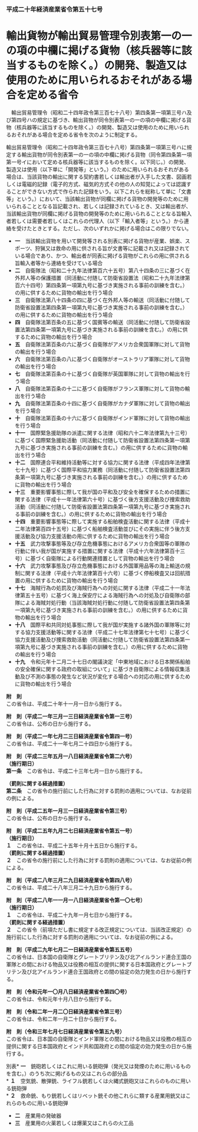 ### 平成二十年経済産業省令第五十七号  
# 輸出貨物が輸出貿易管理令別表第一の一の項の中欄に掲げる貨物（核兵器等に該当するものを除く。）の開発、製造又は使用のために用いられるおそれがある場合を定める省令  
　輸出貿易管理令（昭和二十四年政令第三百七十八号）第四条第一項第三号ハ及び第四号ハの規定に基づき、輸出貨物が同令別表第一の一の項の中欄に掲げる貨物（核兵器等に該当するものを除く。）の開発、製造又は使用のために用いられるおそれがある場合を定める省令を次のように制定する。  
  
輸出貿易管理令（昭和二十四年政令第三百七十八号）第四条第一項第三号ハに規定する輸出貨物が同令別表第一の一の項の中欄に掲げる貨物（同令第四条第一項第一号イにおいて定める核兵器等に該当するものを除く。以下同じ。）の開発、製造又は使用（以下単に「開発等」という。）のために用いられるおそれがある場合は、当該貨物の輸出に関する契約書若しくは輸出者が入手した文書、図画若しくは電磁的記録（電子的方式、磁気的方式その他の人の知覚によっては認識することができない方式で作られた記録をいう。以下これらを総称して単に「文書等」という。）において、当該輸出貨物が同欄に掲げる貨物の開発等のために用いられることとなる旨記載され、若しくは記録されているとき、又は輸出者が、当該輸出貨物が同欄に掲げる貨物の開発等のために用いられることとなる旨輸入者若しくは需要者若しくはこれらの代理人（以下「輸入者等」という。）から連絡を受けたときとする。ただし、次のいずれかに掲げる場合はこの限りでない。  
* **一**　当該輸出貨物を用いて開発等される別表に掲げる貨物が産業、娯楽、スポーツ、狩猟又は救命の用に供される旨が文書等に記載され又は記録されている場合であり、かつ、輸出者が同表に掲げる貨物がこれらの用に供される旨輸入者等から連絡を受けている場合  
* **二**　自衛隊法（昭和二十九年法律第百六十五号）第八十四条の三に基づく在外邦人等の保護措置（同活動に付随して防衛省設置法（昭和二十九年法律第百六十四号）第四条第一項第九号に基づき実施される事前の訓練を含む。）の用に供するために貨物の輸出を行う場合  
* **三**　自衛隊法第八十四条の四に基づく在外邦人等の輸送（同活動に付随して防衛省設置法第四条第一項第九号に基づき実施される事前の訓練を含む。）の用に供するために貨物の輸出を行う場合  
* **四**　自衛隊法第百条の五に基づく国賓等の輸送（同活動に付随して防衛省設置法第四条第一項第九号に基づき実施される事前の訓練を含む。）の用に供するために貨物の輸出を行う場合  
* **五**　自衛隊法第百条の六に基づく自衛隊がアメリカ合衆国軍隊に対して貨物の輸出を行う場合  
* **六**　自衛隊法第百条の八に基づく自衛隊がオーストラリア軍隊に対して貨物の輸出を行う場合  
* **七**　自衛隊法第百条の十に基づく自衛隊が英国軍隊に対して貨物の輸出を行う場合  
* **八**　自衛隊法第百条の十二に基づく自衛隊がフランス軍隊に対して貨物の輸出を行う場合  
* **九**　自衛隊法第百条の十四に基づく自衛隊がカナダ軍隊に対して貨物の輸出を行う場合  
* **十**　自衛隊法第百条の十六に基づく自衛隊がインド軍隊に対して貨物の輸出を行う場合  
* **十一**　国際緊急援助隊の派遣に関する法律（昭和六十二年法律第九十三号）に基づく国際緊急援助活動（同活動に付随して防衛省設置法第四条第一項第九号に基づき実施される事前の訓練を含む。）の用に供するために貨物の輸出を行う場合  
* **十二**　国際連合平和維持活動等に対する協力に関する法律（平成四年法律第七十九号）に基づく国際平和協力業務（同活動に付随して防衛省設置法第四条第一項第九号に基づき実施される事前の訓練を含む。）の用に供するために貨物の輸出を行う場合  
* **十三**　重要影響事態に際して我が国の平和及び安全を確保するための措置に関する法律（平成十一年法律第六十号）に基づく後方支援活動及び捜索救助活動（同活動に付随して防衛省設置法第四条第一項第九号に基づき実施される事前の訓練を含む。）の用に供するために貨物の輸出を行う場合  
* **十四**　重要影響事態等に際して実施する船舶検査活動に関する法律（平成十二年法律第百四十五号）に基づく船舶検査活動並びにその実施に伴う後方支援活動及び協力支援活動の用に供するために貨物の輸出を行う場合  
* **十五**　武力攻撃事態等及び存立危機事態におけるアメリカ合衆国等の軍隊の行動に伴い我が国が実施する措置に関する法律（平成十六年法律第百十三号）に基づく自衛隊による行動関連措置として貨物の輸出を行う場合  
* **十六**　武力攻撃事態及び存立危機事態における外国軍用品等の海上輸送の規制に関する法律（平成十六年法律第百十六号）に基づく停船検査又は回航措置の用に供するために貨物の輸出を行う場合  
* **十七**　海賊行為の処罰及び海賊行為への対処に関する法律（平成二十一年法律第五十五号）に基づく海上保安庁による海賊行為への対処及び自衛隊の部隊による海賊対処行動（当該海賊対処行動に付随して防衛省設置法第四条第一項第九号に基づき実施される事前の訓練を含む。）の用に供するために貨物の輸出を行う場合  
* **十八**　国際平和共同対処事態に際して我が国が実施する諸外国の軍隊等に対する協力支援活動等に関する法律（平成二十七年法律第七十七号）に基づく協力支援活動及び捜索救助活動（同活動に付随して防衛省設置法第四条第一項第九号に基づき実施される事前の訓練を含む。）の用に供するために貨物の輸出を行う場合  
* **十九**　令和元年十二月二十七日の閣議決定「中東地域における日本関係船舶の安全確保に関する政府の取組について」に基づき自衛隊による情報収集活動及び不測の事態の発生など状況が変化する場合への対応の用に供するために貨物の輸出を行う場合  
  
**附　則**  
この省令は、平成二十年十一月一日から施行する。  
  
**附　則（平成二一年三月一三日経済産業省令第一三号）**  
この省令は、公布の日から施行する。  
  
**附　則（平成二一年七月二三日経済産業省令第四一号）**  
この省令は、平成二十一年七月二十四日から施行する。  
  
**附　則（平成二三年五月一八日経済産業省令第二六号）**  
**（施行期日）**  
**第一条**　この省令は、平成二十三年七月一日から施行する。  
  
**（罰則に関する経過措置）**  
**第二条**　この省令の施行前にした行為に対する罰則の適用については、なお従前の例による。  
  
**附　則（平成二五年一月三一日経済産業省令第三号）**  
この省令は、公布の日から施行する。  
  
**附　則（平成二五年九月二七日経済産業省令第五一号）**  
**（施行期日）**  
**１**　この省令は、平成二十五年十月十五日から施行する。  
**（罰則に関する経過措置）**  
**２**　この省令の施行前にした行為に対する罰則の適用については、なお従前の例による。  
  
**附　則（平成二八年三月二九日経済産業省令第四八号）**  
この省令は、平成二十八年三月二十九日から施行する。  
  
**附　則（平成二八年一一月一八日経済産業省令第一〇七号）**  
**（施行期日）**  
**１**　この省令は、平成二十九年一月七日から施行する。  
**（罰則に関する経過措置）**  
**２**　この省令（前項ただし書に規定する改正規定については、当該改正規定）の施行前にした行為に対する罰則の適用については、なお従前の例による。  
  
**附　則（平成二九年七月二一日経済産業省令第五五号）**  
この省令は、日本国の自衛隊とグレートブリテン及び北アイルランド連合王国の軍隊との間における物品又は役務の相互の提供に関する日本国政府とグレートブリテン及び北アイルランド連合王国政府との間の協定の効力発生の日から施行する。  
  
**附　則（令和元年一〇月八日経済産業省令第四〇号）**  
この省令は、令和元年十月八日から施行する。  
  
**附　則（令和二年一月二〇日経済産業省令第三号）**  
この省令は、令和二年一月二十日から施行する。  
  
**附　則（令和三年七月七日経済産業省令第五九号）**  
この省令は、日本国の自衛隊とインド軍隊との間における物品又は役務の相互の提供に関する日本国政府とインド共和国政府との間の協定の効力発生の日から施行する。  
  
別表* **一**　銃砲若しくはこれに用いる銃砲弾（発光又は発煙のために用いるものを含む。）のうち次に掲げるもの又はこれらの部分品  
	* **１**　空気銃、散弾銃、ライフル銃若しくは火縄式銃砲又はこれらのものに用いる銃砲弾  
	* **２**　救命銃、もり銃若しくはリベット銃その他これらに類する産業用銃又はこれらのものに用いる銃砲弾  
* **二**　産業用の発破器  
* **三**　産業用の火薬若しくは爆薬又はこれらの火工品  
